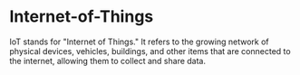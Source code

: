 # Internet-of-Things
IoT stands for "Internet of Things." It refers to the growing network of physical devices, vehicles, buildings, and other items that are connected to the internet, allowing them to collect and share data.
